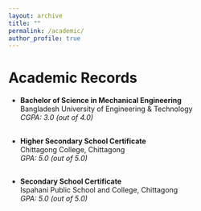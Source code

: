 ```yaml
---
layout: archive
title: ""
permalink: /academic/
author_profile: true
---
```

# Academic Records 

- **Bachelor of Science in Mechanical Engineering** 
<br> Bangladesh University of Engineering & Technology 
<br> *CGPA: 3.0 (out of 4.0)* 

##
- **Higher Secondary School Certificate**
<br> Chittagong College, Chittagong
<br> *GPA: 5.0 (out of 5.0)*

##
- **Secondary School Certificate**
<br> Ispahani Public School and College, Chittagong
<br> *GPA: 5.0 (out of 5.0)*